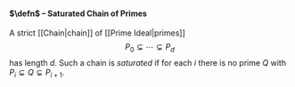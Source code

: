 #### $\defn$ – Saturated Chain of Primes
A strict [[Chain|chain]] of [[Prime Ideal|primes]]
$$P_0 \subsetneq \cdots \subsetneq P_d$$
has length $d$. Such a chain is *saturated* if for each $i$ there is no prime $Q$ with ${P_i \subsetneq Q \subsetneq P_{i+1}}$.
